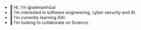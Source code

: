 - 👋 Hi, I’m @selmanhizal
- 👀 I’m interested in software engineering, cyber security and AI.
- 🌱 I’m currently learning XAI.
- 💞️ I’m looking to collaborate on Science.

<!---
selmanhizal/selmanhizal is a ✨ special ✨ repository because its `README.md` (this file) appears on your GitHub profile.
You can click the Preview link to take a look at your changes.
--->
